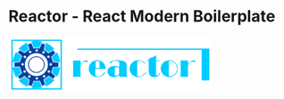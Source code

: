Reactor - React Modern Boilerplate
==================================

<img src='./.README/reactor-logo.png' height='100' />

